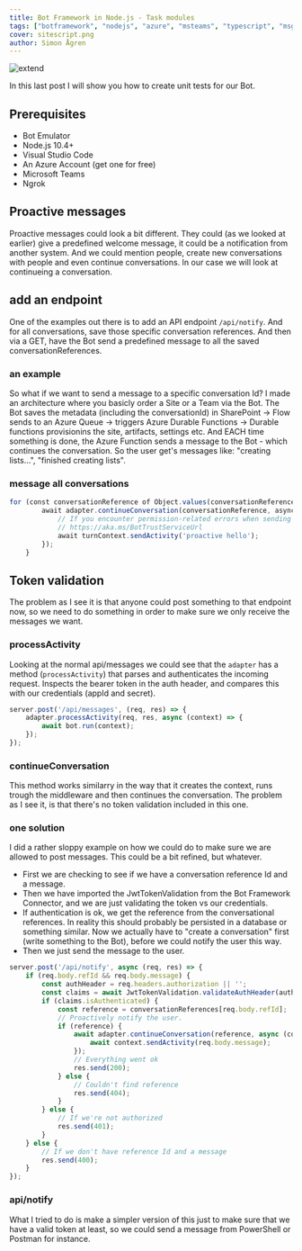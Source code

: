 ```yaml
---
title: Bot Framework in Node.js - Task modules
tags: ["botframework", "nodejs", "azure", "msteams", "typescript", "msgraph"]
cover: sitescript.png
author: Simon Ågren
---
```


![extend](./sitescript.png)

In this last post I will show you how to create unit tests for our Bot. 

## Prerequisites 

- Bot Emulator
- Node.js 10.4+
- Visual Studio Code
- An Azure Account (get one for free)
- Microsoft Teams
- Ngrok

## Proactive messages
Proactive messages could look a bit different. They could (as we looked at earlier) give a predefined welcome message, it could be a notification from another system. And we could mention people, create new conversations with people and even continue conversations.
In our case we will look at continueing a conversation.

## add an endpoint
One of the examples out there is to add an API endpoint `/api/notify`. And for all conversations, save those specific conversation references.
And then via a GET, have the Bot send a predefined message to all the saved conversationReferences.

### an example
So what if we want to send a message to a specific conversation Id?
I made an architecture where you basicly order a Site or a Team via the Bot. The Bot saves the metadata (including the conversationId) in SharePoint -> Flow sends to an Azure Queue -> triggers Azure Durable Functions -> Durable functions provisionins the site, artifacts, settings etc. And EACH time something is done, the Azure Function sends a message to the Bot - which continues the conversation. 
So the user get's messages like: "creating lists...", "finished creating lists".

### message all conversations 
```typescript
for (const conversationReference of Object.values(conversationReferences)) {
        await adapter.continueConversation(conversationReference, async turnContext => {
            // If you encounter permission-related errors when sending this message, see
            // https://aka.ms/BotTrustServiceUrl
            await turnContext.sendActivity('proactive hello');
        });
    }
```

## Token validation
The problem as I see it is that anyone could post something to that endpoint now, so we need to do something in order to make sure we only receive the messages we want. 

### processActivity
Looking at the normal api/messages we could see that the `adapter` has a method (`processActivity`) that parses and authenticates the incoming request. Inspects the bearer token in the auth header, and compares this with our credentials (appId and secret).

```typescript
server.post('/api/messages', (req, res) => {
    adapter.processActivity(req, res, async (context) => {
        await bot.run(context);
    });
});
```
### continueConversation
This method works similarry in the way that it creates the context, runs trough the middleware and then continues the conversation. The problem as I see it, is that there's no token validation included in this one.

### one solution
I did a rather sloppy example on how we could do to make sure we are allowed to post messages. This could be a bit refined, but whatever.

- First we are checking to see if we have a conversation reference Id and a message.
- Then we have imported the JwtTokenValidation from the Bot Framework Connector, and we are just validating the token vs our credentials.
- If authentication is ok, we get the reference from the conversational references. In reality this should probably be persisted in a database or something similar. Now we actually have to "create a conversation" first (write something to the Bot), before we could notify the user this way.
- Then we just send the message to the user.

```typescript
server.post('/api/notify', async (req, res) => {
    if (req.body.refId && req.body.message) {
        const authHeader = req.headers.authorization || '';
        const claims = await JwtTokenValidation.validateAuthHeader(authHeader, credentialsProvider, null, null);
        if (claims.isAuthenticated) {
            const reference = conversationReferences[req.body.refId];
            // Proactively notify the user.
            if (reference) {
                await adapter.continueConversation(reference, async (context) => {
                    await context.sendActivity(req.body.message);
                });
                // Everything went ok
                res.send(200);
            } else {
                // Couldn't find reference
                res.send(404);
            }
        } else {
            // If we're not authorized
            res.send(401);
        }
    } else {
        // If we don't have reference Id and a message
        res.send(400);
    }
});
```

### api/notify
What I tried to do is make a simpler version of this just to make sure that we have a valid token at least, so we could send a message from PowerShell or Postman for instance.


